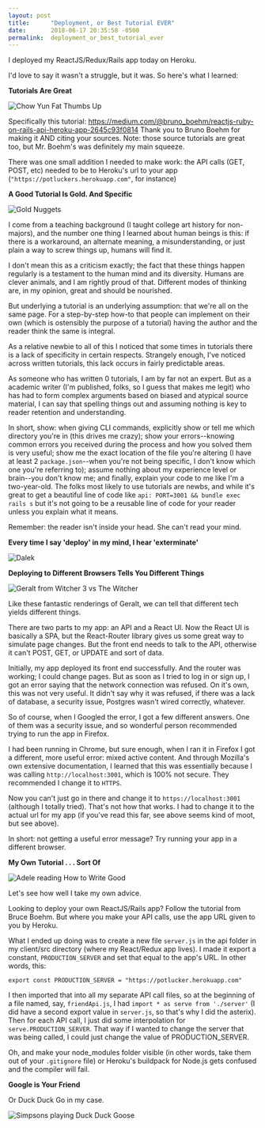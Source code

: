 ```yaml
---
layout: post
title:      "Deployment, or Best Tutorial EVER"
date:       2018-06-17 20:35:58 -0500
permalink:  deployment_or_best_tutorial_ever
---
```


I deployed my ReactJS/Redux/Rails app today on Heroku.

I'd love to say it wasn't a struggle, but it was. So here's what I learned:

**Tutorials Are Great**

![Chow Yun Fat Thumbs Up](https://i.imgur.com/K8jZPTj.gif)

Specifically this tutorial: https://medium.com/@bruno_boehm/reactjs-ruby-on-rails-api-heroku-app-2645c93f0814 Thank you to Bruno Boehm for making it AND citing your sources. Note: those source tutorials are great too, but Mr. Boehm's was definitely my main squeeze.

There was one small addition I needed to make work: the API calls (GET, POST, etc) needed to be to Heroku's url to your app (`"https://potluckers.herokuapp.com"`, for instance)

**A Good Tutorial Is Gold. And Specific**

![Gold Nuggets](https://i.imgur.com/yCFmk9s.gif)

I come from a teaching background (I taught college art history for non-majors), and the number one thing I learned about human beings is this: if there is a workaround, an alternate meaning, a misunderstanding, or just plain a way to screw things up, humans will find it.

I don't mean this as a criticism exactly; the fact that these things happen regularly is a testament to the human mind and its diversity. Humans are clever animals, and I am rightly proud of that. Different modes of thinking are, in my opinion, great and should be nourished.

But underlying a tutorial is an underlying assumption: that we're all on the same page. For a step-by-step how-to that people can implement on their own (which is ostensibly the purpose of a tutorial) having the author and the reader think the same is integral.

As a relative newbie to all of this I noticed that some times in tutorials there is a lack of specificity in certain respects. Strangely enough, I've noticed across written tutorials, this lack occurs in fairly predictable areas.

As someone who has written 0 tutorials, I am by far not an expert. But as a academic writer (I'm published, folks, so I guess that makes me legit) who has had to form complex arguments based on biased and atypical source material, I can say that spelling things out and assuming nothing is key to reader retention and understanding.

In short, show: when giving CLI commands, explicitly show or tell me which directory you're in (this drives me crazy); show your errors--knowing common errors you received during the process and how you solved them is very useful; show me the exact location of the file you're altering (I have at least 2 `package.json`--when you're not being specific, I don't know which one you're referring to); assume nothing about my experience level or brain--you don't know me; and finally, explain your code to me like I'm a two-year-old. The folks most likely to use tutorials are newbs, and while it's great to get a beautiful line of code like `api: PORT=3001 && bundle exec rails s` but it's not going to be a reusable line of code for your reader unless you explain what it means.

Remember: the reader isn't inside your head. She can't read your mind.

**Every time I say 'deploy' in my mind, I hear 'exterminate'**

![Dalek](https://i.imgur.com/TJzxyAZ.gif)

**Deploying to Different Browsers Tells You Different Things**

![Geralt from Witcher 3 vs The Witcher](https://i.imgur.com/IBOV9b4.jpg)

Like these fantastic renderings of Geralt, we can tell that different tech yields different things.

There are two parts to my app: an API and a React UI. Now the React UI is basically a SPA, but the React-Router library gives us some great way to simulate page changes. But the front end needs to talk to the API, otherwise it can't POST, GET, or UPDATE and sort of data.

Initially, my app deployed its front end successfully. And the router was working; I could change pages. But as soon as I tried to log in or sign up, I got an error saying that the network connection was refused. On it's own, this was not very useful. It didn't say why it was refused, if there was a lack of database, a security issue, Postgres wasn't wired correctly, whatever.

So of course, when I Googled the error, I got a few different answers. One of them was a security issue, and so wonderful person recommended trying to run the app in Firefox.

I had been running in Chrome, but sure enough, when I ran it in Firefox I got a different, more useful error: mixed active content. And through Mozilla's own extensive documentation, I learned that this was essentially because I was calling `http://localhost:3001`, which is 100% not secure. They recommended I change it to `HTTPS`.

Now you can't just go in there and change it to `https://localhost:3001` (although I totally tried). That's not how that works. I had to change it to the actual url for my app (if you've read this far, see above seems kind of moot, but see above).

In short: not getting a useful error message? Try running your app in a different browser.

**My Own Tutorial . . . Sort Of**

![Adele reading How to Write Good](https://i.imgur.com/okl22cn.gif)

Let's see how well I take my own advice.

Looking to deploy your own ReactJS/Rails app? Follow the tutorial from Bruce Boehm. But where you make your API calls, use the app URL given to you by Heroku.

What I ended up doing was to create a new file `server.js` in the api folder in my client/src directory (where my React/Redux app lives). I made it export a constant, `PRODUCTION_SERVER` and set that equal to the app's URL. In other words, this:

`export const PRODUCTION_SERVER = "https://potlucker.herokuapp.com"`

I then imported that into all my separate API call files, so at the beginning of a file named, say, `friendApi.js`, I had `import * as serve from './server'` (I did have a second export value in `server.js`, so that's why I did the asterix). Then for each API call, I just did some interpolation for `serve.PRODUCTION_SERVER`. That way if I wanted to change the server that was being called, I could just change the value of PRODUCTION_SERVER.

 Oh, and make your node_modules folder visible (in other words, take them out of your `.gitignore` file) or Heroku's buildpack for Node.js gets confused and the compiler will fail.

 **Google is Your Friend**

 Or Duck Duck Go in my case.

![Simpsons playing Duck Duck Goose](https://i.imgur.com/cytAqE9.gif)
